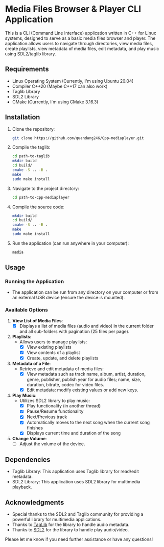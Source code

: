 # Media Files Browser & Player CLI Application

This is a CLI (Command Line Interface) application written in C++ for Linux systems, designed to serve as a basic media files browser and player. The application allows users to navigate through directories, view media files, create playlists, view metadata of media files, edit metadata, and play music using SDL2/taglib library. 

## Requirements

- Linux Operating System (Currently, I'm using Ubuntu 20.04)
- Compiler C++20 (Maybe C++17 can also work)
- Taglib Library
- SDL2 Library
- CMake (Currently, I'm using CMake 3.16.3)

## Installation

1. Clone the repository:

    ```bash
    git clone https://github.com/quandang246/Cpp-mediaplayer.git
    ```

2. Compile the taglib:

    ```bash
    cd path-to-taglib
    mkdir build
    cd build/
    cmake -S .. -B .
    make
    sudo make install 
    ```

2. Navigate to the project directory:

    ```bash
    cd path-to-Cpp-mediaplayer
    ```

3. Compile the source code:

    ```bash
    mkdir build
    cd build/
    cmake -S .. -B .
    make
    sudo make install 
    ```

4. Run the application (can run anywhere in your computer):

    ```bash
    media 
    ```

## Usage

### Running the Application

- The application can be run from any directory on your computer or from an external USB device (ensure the device is mounted).

### Available Options

1. **View List of Media Files**:
    - [x] Displays a list of media files (audio and video) in the current folder and all sub-folders with pagination (25 files per page).

2. **Playlists**:
    - Allows users to manage playlists:
        - [x] View existing playlists
        - [x] View contents of a playlist
        - [x] Create, update, and delete playlists

3. **Metadata of a File**:
    - Retrieve and edit metadata of media files:
        - [x] View metadata such as track name, album, artist, duration, genre, publisher, publish year for audio files; name, size, duration, bitrate, codec for video files.
        - [x] Edit metadata: modify existing values or add new keys.

4. **Play Music**:
    - Utilizes SDL2 library to play music:
        - [x] Play functionality (in another thread)
        - [x] Pause/Resume functionality
        - [x] Next/Previous track
        - [x] Automatically moves to the next song when the current song finishes
        - [x] Displays current time and duration of the song

5. **Change Volume**:
    - [ ] Adjust the volume of the device.

## Dependencies

- Taglib Library: This application uses Taglib library for read/edit metadata.
- SDL2 Library: This application uses SDL2 library for multimedia playback.

## Acknowledgments

- Special thanks to the SDL2 and Taglib community for providing a powerful library for multimedia applications.
- Thanks to [TagLib](https://taglib.org/) for the library to handle audio metadata.
- Thanks to [SDL2](https://www.libsdl.org/) for the library to handle play audio/video.
  
Please let me know if you need further assistance or have any questions!
